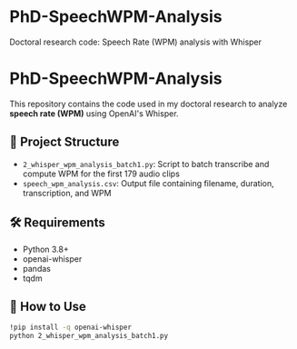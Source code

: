 # PhD-SpeechWPM-Analysis
Doctoral research code: Speech Rate (WPM) analysis with Whisper
# PhD-SpeechWPM-Analysis

This repository contains the code used in my doctoral research to analyze **speech rate (WPM)** using OpenAI's Whisper.

## 📂 Project Structure

- `2_whisper_wpm_analysis_batch1.py`: Script to batch transcribe and compute WPM for the first 179 audio clips
- `speech_wpm_analysis.csv`: Output file containing filename, duration, transcription, and WPM

## 🛠 Requirements

- Python 3.8+
- openai-whisper
- pandas
- tqdm

## 🚀 How to Use

```bash
!pip install -q openai-whisper
python 2_whisper_wpm_analysis_batch1.py
